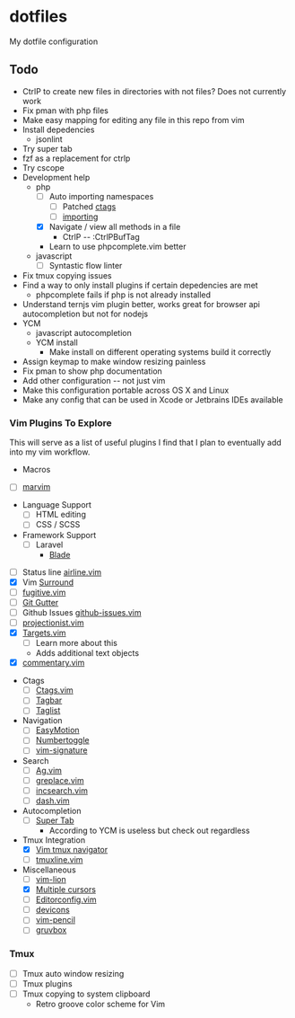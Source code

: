 # dotfiles
My dotfile configuration

## Todo
- CtrlP to create new files in directories with not files? Does not currently work
- Fix pman with php files
- Make easy mapping for editing any file in this repo from vim
- Install depedencies
  - jsonlint
- Try super tab
- fzf as a replacement for ctrlp
- Try cscope
- Development help
  - php
    - [ ] Auto importing namespaces 
      - [ ] Patched [ctags](https://github.com/shawncplus/phpcomplete.vim/wiki/Patched-ctags)
      - [ ] [importing](https://github.com/arnaud-lb/vim-php-namespace)
    - [x] Navigate / view all methods in a file 
      - CtrlP -- :CtrlPBufTag
    - Learn to use phpcomplete.vim better
  - javascript
    - [ ] Syntastic flow linter
- Fix tmux copying issues
- Find a way to only install plugins if certain depedencies are met
  - phpcomplete fails if php is not already installed
- Understand ternjs vim plugin better, works great for browser api autocompletion but not for nodejs
- YCM
  - javascript autocompletion
  - YCM install
    - Make install on different operating systems build it correctly 
- Assign keymap to make window resizing painless
- Fix pman to show php documentation
- Add other configuration -- not just vim
- Make this configuration portable across OS X and Linux
- Make any config that can be used in Xcode or Jetbrains IDEs available

### Vim Plugins To Explore

This will serve as a list of useful plugins I find that I plan to eventually 
add into my vim workflow.  

- Macros
- [ ] [marvim](http://www.vim.org/scripts/script.php?script_id=2154)
- Language Support
  - [ ] HTML editing
  - [ ] CSS / SCSS
- Framework Support
  - [ ] Laravel
    - [Blade](https://github.com/jwalton512/vim-blade)
- [ ] Status line [airline.vim](https://github.com/bling/vim-airline)
- [x] Vim [Surround](https://github.com/tpope/vim-surround)
- [ ] [fugitive.vim](https://github.com/tpope/vim-fugitive)
- [ ] [Git Gutter](https://github.com/airblade/vim-gitgutter)
- [ ] Github Issues [github-issues.vim](https://github.com/jaxbot/github-issues.vim)
- [ ] [projectionist.vim](https://github.com/tpope/vim-projectionist)
- [x] [Targets.vim](https://github.com/wellle/targets.vim)
  - [ ] Learn more about this
  - Adds additional text objects
- [x] [commentary.vim](https://github.com/tpope/vim-commentary)
- Ctags
  - [ ] [Ctags.vim](https://github.com/vim-scripts/ctags.vim)
  - [ ] [Tagbar](https://github.com/majutsushi/tagbar)
  - [ ] [Taglist](http://vim.sourceforge.net/scripts/script.php?script_id=273)
- Navigation
  - [ ] [EasyMotion](https://github.com/easymotion/vim-easymotion)
  - [ ] [Numbertoggle](https://github.com/jeffkreeftmeijer/vim-numbertoggle)
  - [ ] [vim-signature](https://github.com/kshenoy/vim-signature)
- Search
  - [ ] [Ag.vim](https://github.com/rking/ag.vim)
  - [ ] [greplace.vim](https://github.com/skwp/greplace.vim)
  - [ ] [incsearch.vim](https://github.com/haya14busa/incsearch.vim)
  - [ ] [dash.vim](https://github.com/rizzatti/dash.vim)
- Autocompletion
  - [ ] [Super Tab](https://github.com/ervandew/supertab)
    - According to YCM is useless but check out regardless
- Tmux Integration
  - [x] [Vim tmux navigator](https://github.com/christoomey/vim-tmux-navigator)
  - [ ] [tmuxline.vim](https://github.com/edkolev/tmuxline.vim)
- Miscellaneous
  - [ ] [vim-lion](https://github.com/tommcdo/vim-lion)
  - [x] [Multiple cursors](https://github.com/terryma/vim-multiple-cursors)
  - [ ] [Editorconfig.vim](https://github.com/editorconfig/editorconfig-vim)
  - [ ] [devicons](https://github.com/ryanoasis/vim-devicons)
  - [ ] [vim-pencil](https://github.com/reedes/vim-pencil)
  - [ ] [gruvbox](https://github.com/morhetz/gruvbox)

### Tmux
- [ ] Tmux auto window resizing
- [ ] Tmux plugins
- [ ] Tmux copying to system clipboard
    - Retro groove color scheme for Vim
